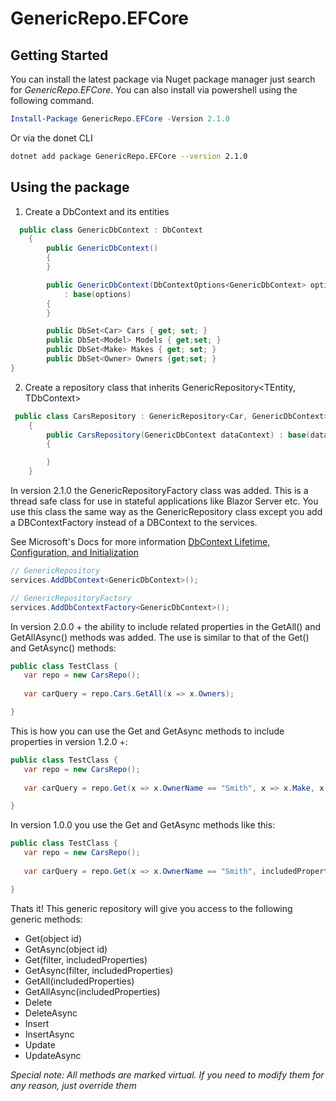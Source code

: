 # GenericRepo.EFCore

## Getting Started
You can install the latest package via Nuget package manager just search for *GenericRepo.EFCore*. You can also install via powershell using the following command.

```powershell
Install-Package GenericRepo.EFCore -Version 2.1.0
```
Or via the donet CLI

```bash
dotnet add package GenericRepo.EFCore --version 2.1.0
```

## Using the package

1. Create a DbContext and its entities

```csharp
  public class GenericDbContext : DbContext
    {
        public GenericDbContext()
        {
        }

        public GenericDbContext(DbContextOptions<GenericDbContext> options)
            : base(options)
        {
        }

        public DbSet<Car> Cars { get; set; }
        public DbSet<Model> Models { get;set; }
        public DbSet<Make> Makes { get; set; }
        public DbSet<Owner> Owners {get;set; }
}
```
2. Create a repository class that inherits GenericRepository<TEntity, TDbContext>

```csharp
 public class CarsRepository : GenericRepository<Car, GenericDbContext>
    {
        public CarsRepository(GenericDbContext dataContext) : base(dataContext)
        {

        }
    }
```

In version 2.1.0 the GenericRepositoryFactory class was added. This is a thread safe class for use in stateful applications like Blazor Server etc. You use this class the same way as the GenericRepository class except you add a DBContextFactory<T> instead of a DBContext<T> to the services. 
  
See Microsoft's Docs for more information
[DbContext Lifetime, Configuration, and Initialization](https://docs.microsoft.com/en-us/ef/core/dbcontext-configuration/)
  
  ```csharp
// GenericRepository
  services.AddDbContext<GenericDbContext>();
  
// GenericRepositoryFactory
  services.AddDbContextFactory<GenericDbContext>();
```


In version 2.0.0 + the ability to include related properties in the GetAll() and GetAllAsync() methods was added. The use is similar to that of the Get() and GetAsync() methods:

```csharp
public class TestClass {
   var repo = new CarsRepo();
   
   var carQuery = repo.Cars.GetAll(x => x.Owners);

}
```

This is how you can use the Get and GetAsync methods to include properties in version 1.2.0 +:
```csharp
public class TestClass {
   var repo = new CarsRepo();
   
   var carQuery = repo.Get(x => x.OwnerName == "Smith", x => x.Make, x => x.Model);

}
```

In version 1.0.0 you use the Get and GetAsync methods like this:

```csharp
public class TestClass {
   var repo = new CarsRepo();
   
   var carQuery = repo.Get(x => x.OwnerName == "Smith", includedProperties: "Car.Make");

}
```
Thats it! This generic repository will give you access to the following generic methods:

- Get(object id)
- GetAsync(object id)
- Get(filter, includedProperties)
- GetAsync(filter, includedProperties)
- GetAll(includedProperties)
- GetAllAsync(includedProperties)
- Delete
- DeleteAsync
- Insert
- InsertAsync
- Update
- UpdateAsync

*Special note: All methods are marked virtual. If you need to modify them for any reason, just override them*
